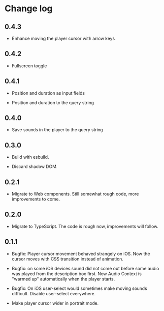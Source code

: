 # Change log

## 0.4.3

- Enhance moving the player cursor with arrow keys

## 0.4.2

- Fullscreen toggle

## 0.4.1

- Position and duration as input fields

- Position and duration to the query string

## 0.4.0

- Save sounds in the player to the query string

## 0.3.0

- Build with esbuild.

- Discard shadow DOM.

## 0.2.1

- Migrate to Web components.  Still somewhat rough code, more
  improvements to come.

## 0.2.0

- Migrate to TypeScript.  The code is rough now, improvements will
  follow.

## 0.1.1

- Bugfix: Player cursor movement behaved strangely on iOS. Now the
  cursor moves with CSS transition instead of animation.

- Bugfix: on some iOS devices sound did not come out before some audio
  was played from the description box first. Now Audio Context is
  "warmed up" automatically when the player starts.

- Bugfix: On iOS user-select would sometimes make moving sounds
  difficult. Disable user-select everywhere.

- Make player cursor wider in portrait mode.
